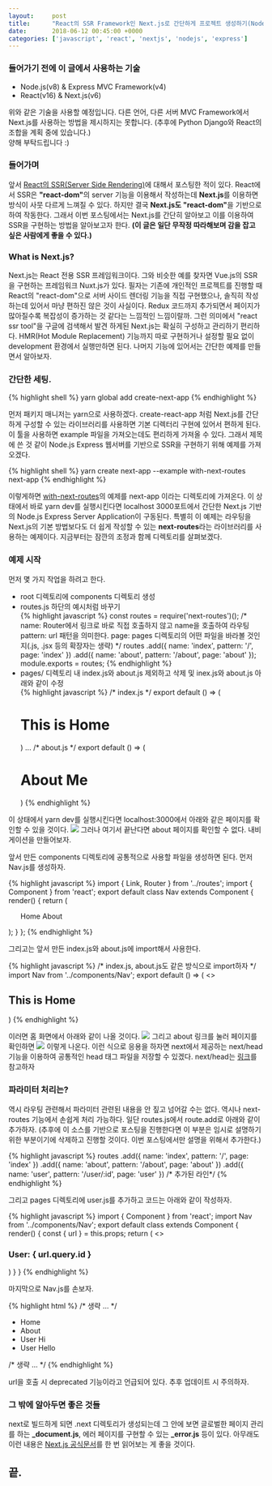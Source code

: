 ```yaml
---
layout:		post
title:		"React의 SSR Framework인 Next.js로 간단하게 프로젝트 생성하기(Node.js Express)"
date:		2018-06-12 00:45:00 +0000
categories:	['javascript', 'react', 'nextjs', 'nodejs', 'express']
---
```


<h3>들어가기 전에 이 글에서 사용하는 기술</h3>
<ul>
	<li>Node.js(v8) & Express MVC Framework(v4)</li>
	<li>React(v16) & Next.js(v6)</li>
</ul>
<p>
위와 같은 기술을 사용할 예정입니다. 다른 언어, 다른 서버 MVC Framework에서 Next.js를 사용하는 방법을 제시하지는 못합니다.
(추후에 Python Django와 React의 조합을 계획 중에 있습니다.)<br>
양해 부탁드립니다 :)
</p>
<h3>들어가며</h3>
<p>
	앞서 <a href="/blog/react-ssr">React의 SSR(Server Side Rendering)</a>에 대해서 포스팅한 적이 있다.
	React에서 SSR은 <b>"react-dom"</b>의 server 기능을 이용해서 작성하는데 <b>Next.js</b>를 이용하면 방식이 사뭇 다르게 느껴질 수 있다.
	하지만 결국 <b>Next.js도 "react-dom"</b>을 기반으로 하여 작동한다.
	그래서 이번 포스팅에서는 Next.js를 간단히 알아보고 이를 이용하여 SSR을 구현하는 방법을 알아보고자 한다.
	<b>(이 글은 일단 무작정 따라해보며 감을 잡고 싶은 사람에게 좋을 수 있다.)</b>
</p>
<h3>What is Next.js?</h3>
<p>
	Next.js는 React 전용 SSR 프레임워크이다.
	그와 비슷한 예를 찾자면 Vue.js의 SSR을 구현하는 프레임워크 Nuxt.js가 있다.
	필자는 기존에 개인적인 프로젝트를 진행할 때 React의 "react-dom"으로 서버 사이드 렌더링 기능을 직접 구현했으나,
	솔직히 작성하는데 있어서 마냥 편하진 않은 것이 사실이다.
	Redux 코드까지 추가되면서 페이지가 많아질수록 복잡성이 증가하는 것 같다는 느낌적인 느낌이랄까.
	그런 의미에서 "react ssr tool"을 구글에 검색해서 발견 하게된 Next.js는 확실히 구성하고 관리하기 편리하다.
	HMR(Hot Module Replacement) 기능까지 따로 구현하거나 설정할 필요 없이 development 환경에서 실행만하면 된다.
	나머지 기능에 있어서는 간단한 예제를 만들면서 알아보자.
</p>
<h3>간단한 세팅.</h3>
{% highlight shell %}
yarn global add create-next-app
{% endhighlight %}
<p>
	먼저 패키지 매니저는 yarn으로 사용하겠다.
	create-react-app 처럼 Next.js를 간단하게 구성할 수 있는 라이브러리를 사용하면 기본 디렉터리 구현에 있어서 편하게 된다.
	이 툴을 사용하면 example 파일을 가져오는데도 편리하게 가져올 수 있다.
	그래서 제목에 쓴 것 같이 Node.js Express 웹서버를 기반으로 SSR을 구현하기 위해 예제를 가져오겠다.
</p>
{% highlight shell %}
yarn create next-app --example with-next-routes next-app
{% endhighlight %}
<p>
	이렇게하면 <a href="https://github.com/zeit/next.js/tree/canary/examples/with-next-routes">with-next-routes</a>의 예제를 next-app 이라는 디렉토리에 가져온다.
	이 상태에서 바로 yarn dev를 실행시킨다면 localhost 3000포트에서 간단한 Next.js 기반의 Node.js Express Server Application이 구동된다.
	특별히 이 예제는 라우팅을 Next.js의 기본 방법보다도 더 쉽게 작성할 수 있는 <b>next-routes</b>라는 라이브러리를 사용하는 예제이다.
	지금부터는 잠깐의 조정과 함께 디렉토리를 살펴보겠다.
</p>
<h3>예제 시작</h3>
<p>
	먼저 몇 가지 작업을 하려고 한다.
</p>
<ul>
	<li>root 디렉토리에 components 디렉토리 생성</li>
	<li>routes.js 하단의 예시처럼 바꾸기</li>
{% highlight javascript %}
const routes = require('next-routes')();
/*
name: Router에서 링크로 바로 직접 호출하지 않고 name을 호출하여 라우팅
pattern: url 패턴을 의미한다.
page: pages 디렉토리의 어떤 파일을 바라볼 것인지(.js, .jsx 등의 확장자는 생략)
*/
routes
.add({ name: 'index', pattern: '/', page: 'index' })
.add({ name: 'about', pattern: '/about', page: 'about' });
module.exports = routes;
{% endhighlight %}
	<li>pages/ 디렉토리 내 index.js와 about.js 제외하고 삭제 및 inex.js와 about.js 아래와 같이 수정</li>
{% highlight javascript %}
/* index.js */
export default () => (
<h1>This is Home</h1>
)
...
/* about.js */
export default () => (
<h1>About Me</h1>
)
{% endhighlight %}
</ul>
<p>
	이 상태에서 yarn dev를 실행시킨다면 localhost:3000에서 아래와 같은 페이지를 확인할 수 있을 것이다.
	<img src='/assets/img{{ page.id }}/index.png'/>
	그러나 여기서 끝난다면 about 페이지를 확인할 수 없다. 내비게이션을 만들어보자.
</p>
<p>
	앞서 만든 components 디렉토리에 공통적으로 사용할 파일을 생성하면 된다. 먼저 Nav.js를 생성하자.
</p>
{% highlight javascript %}
import { Link, Router } from '../routes';
import { Component } from 'react';
export default class Nav extends Component {
  render() {
    return (
      <ul>
        <Link route="index"><a>Home</a></Link>
        <Link route="about"><a>About</a></Link>
      </ul>
    );
  }
};
{% endhighlight %}
<p>
	그리고는 앞서 만든 index.js와 about.js에 import해서 사용한다.
</p>
{% highlight javascript %}
/* index.js, about.js도 같은 방식으로 import하자 */
import Nav from '../components/Nav';
export default () => (
  <>
    <Nav/>
    <h1>This is Home</h1>
  </>
)
{% endhighlight %}
<p>
	이러면 홈 화면에서 아래와 같이 나올 것이다.
	<img src="/assets/img/{{ page.id }}/nav-index.png"/>
	그리고 about 링크를 눌러 페이지를 확인하면
	<img src="/assets/img/{{ page.id }}/nav-about.png"/>
	이렇게 나온다. 이런 식으로 응용을 하자면 next에서 제공하는 next/head 기능을 이용하여 공통적인 head 태그 파일을 저장할 수 있겠다.
	next/head는 <a href="https://github.com/zeit/next.js/#populating-head">링크</a>를 참고하자
</p>
<h3>파라미터 처리는?</h3>
<p>
	역시 라우팅 관련해서 파라미터 관련된 내용을 안 짚고 넘어갈 수는 없다.
	역시나 next-routes 기능에서 손쉽게 처리 가능하다.
	일단 routes.js에서 route.add로 아래와 같이 추가하자.
	(추후에 이 소스를 기반으로 포스팅을 진행한다면 이 부분은 임시로 설명하기 위한 부분이기에 삭제하고 진행할 것이다.
	이번 포스팅에서만 설명을 위해서 추가한다.)
</p>
{% highlight javascript %}
routes
  .add({ name: 'index', pattern: '/', page: 'index' })
  .add({ name: 'about', pattern: '/about', page: 'about' })
  .add({ name: 'user', pattern: '/user/:id', page: 'user' }) /* 추가된 라인*/
{% endhighlight %}
<p>
	그리고 pages 디렉토리에 user.js를 추가하고 코드는 아래와 같이 작성하자.
</p>
{% highlight javascript %}
import { Component } from 'react';
import Nav from '../components/Nav';
export default class extends Component {
  render() {
    const { url } = this.props;
    return (
      <>
        <Nav/>
        <h1>User: { url.query.id }</h1>
      </>
    )
  }
}
{% endhighlight %}
<p>
	마지막으로 Nav.js를 손보자.
</p>
{% highlight html %}
/* 생략 ... */
<ul>
	<li><Link route="index"><a>Home</a></Link></li>
	<li><Link route="about"><a>About</a></Link></li>
	<li><Link route="user" params={% raw %}{{id: 'hi'}}{% endraw %}><a>User Hi</a></Link></li>
	<li><Link route="user" params={% raw %}{{id: 'hello'}}{% endraw %}><a>User Hello</a></Link></li>
</ul>
/* 생략 ... */
{% endhighlight %}
<p>
	url을 호출 시 deprecated 기능이라고 언급되어 있다.
	추후 업데이트 시 주의하자.
</p>
<h3>그 밖에 알아두면 좋은 것들</h3>
<p>
	next로 빌드하게 되면 .next 디렉토리가 생성되는데 그 안에 보면 글로벌한 페이지 관리를 하는 <b>_document.js</b>,
	에러 페이지를 구현할 수 있는 <b>_error.js</b> 등이 있다.
	아무래도 이런 내용은 <a href="https://nextjs.org/docs/#setup">Next.js 공식문서</a>를 한 번 읽어보는 게 좋을 것이다.
</p>
<h2>끝.</h2>
